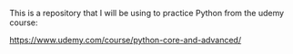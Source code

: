 This is a repository that I will be using to practice Python from the udemy course: 

https://www.udemy.com/course/python-core-and-advanced/

